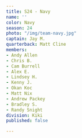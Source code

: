 ```yaml
---
title: S24 - Navy
name: ''
color: Navy
season: 24
photo: "/img/team-navy.jpg"
captain: Jay M.
quarterback: Matt Cline
members:
- Andy Allen
- Chris B.
- Cam Burrell
- Alex E.
- Lindsey H.
- Kenny J.
- Okan Koc
- Matt Nix
- Andrew Packey
- Bradley S.
- Randy Snight
division: Kiki
published: false

---
```

